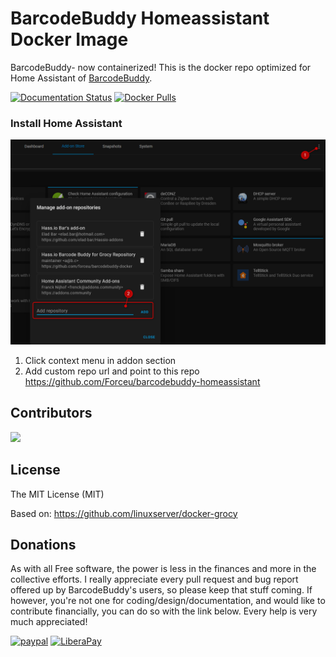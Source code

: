 # BarcodeBuddy Homeassistant Docker Image

BarcodeBuddy- now containerized! This is the docker repo optimized for Home Assistant of [BarcodeBuddy](https://github.com/Forceu/barcodebuddy).

[![Documentation Status](https://readthedocs.org/projects/barcodebuddy-documentation/badge/?version=latest)](https://barcodebuddy-documentation.readthedocs.io/en/latest/?badge=latest)
[![Docker Pulls](https://img.shields.io/docker/pulls/f0rc3/barcodebuddy-docker.svg)](https://hub.docker.com/r/f0rc3/barcodebuddy-docker/)

### Install Home Assistant

![](images/add-repo-url.png?raw=true)
1. Click context menu in addon section
2. Add custom repo url and point to this repo https://github.com/Forceu/barcodebuddy-homeassistant

## Contributors
<a href="https://github.com/forceu/barcodebuddy-docker/graphs/contributors">
  <img src="https://contributors-img.web.app/image?repo=forceu/barcodebuddy-docker" />
</a>

## License
The MIT License (MIT)

Based on: https://github.com/linuxserver/docker-grocy

## Donations

As with all Free software, the power is less in the finances and more in the collective efforts. I really appreciate every pull request and bug report offered up by BarcodeBuddy's users, so please keep that stuff coming. If however, you're not one for coding/design/documentation, and would like to contribute financially, you can do so with the link below. Every help is very much appreciated!

[![paypal](https://img.shields.io/badge/Donate-PayPal-green.svg)](https://www.paypal.com/cgi-bin/webscr?cmd=_donations&business=donate@bulling.mobi&lc=US&item_name=BarcodeBuddy&no_note=0&cn=&currency_code=EUR&bn=PP-DonationsBF:btn_donateCC_LG.gif:NonHosted) [![LiberaPay](https://img.shields.io/badge/Donate-LiberaPay-green.svg)](https://liberapay.com/MBulling/donate)
